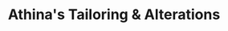 ---
title: "Athina's Tailoring & Alterations"
url: /centerville/athinas-tailoring-and-alterations/
shop: tailor
---